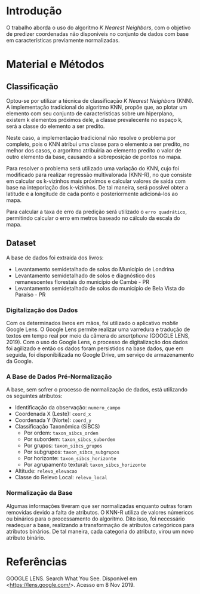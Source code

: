 # Introdução

O trabalho aborda o uso do algoritmo *K Nearest Neighbors*, com o objetivo de predizer coordenadas não disponíveis no conjunto de dados com base em características previamente normalizadas.

# Material e Métodos

## Classificação

Optou-se por utilizar a técnica de classificação *K Nearest Neighbors* (KNN). A implementação tradicional do algoritmo KNN, propõe que, ao plotar um elemento com seu conjunto de caracteristicas sobre um hiperplano, existem k elementos próximos dele, a classe prevalecente no espaço k, será a classe do elemento a ser predito.

Neste caso, a implementação tradicional não resolve o problema por completo, pois o KNN atribui uma classe para o elemento a ser predito, no melhor dos casos, o argoritmo atribuiria ao elemento predito o valor de outro elemento da base, causando a sobreposição de pontos no mapa.

Para resolver o problema será utilizado uma variação do KNN, cujo foi modificado para realizar regressão multivalorada (KNN-R), no que consiste em calcular os k-vizinhos mais próximos e calcular valores de saída com base na inteporlação dos k-vizinhos. De tal maneira, será possível obter a latitude e a longitude de cada ponto e posteriormente adicioná-los ao mapa.

Para calcular a taxa de erro da predição será utilizado o `erro quadrático`, permitindo calcular o erro em metros baseado no cálculo da escala do mapa.

## Dataset

A base de dados foi extraída dos livros:

* Levantamento semidetalhado de solos do Município de Londrina
* Levantamento semidetalhado de solos e diagnóstico dos remanescentes florestais do município de Cambé - PR
* Levantamento semidetalhado de solos do município de Bela Vista do Paraíso - PR

### Digitalização dos Dados

Com os determinados livros em mãos, foi utilizado o aplicativo *mobile* Google Lens. O Google Lens permite realizar uma varredura e tradução de textos em tempo real por meio da câmera do *smartphone* (GOOGLE LENS, 2019). Com o uso do Google Lens, o processo de digitalização dos dados foi agilizado e então os dados foram persistidos na base dados, que em seguida, foi disponibilizada no Google Drive, um serviço de armazenamento da Google.

### A Base de Dados Pré-Normalização

A base, sem sofrer o processo de normalização de dados, está utilizando os seguintes atributos:

- Identificação da observação: `numero_campo`
- Coordenada X (Leste): `coord_x`
- Coordenada Y (Norte): `coord_y`
- Classificação Taxonômica (SiBCS)
  - Por ordem: `taxon_sibcs_ordem`
  - Por subordem: `taxon_sibcs_subordem`
  - Por grupos: `taxon_sibcs_grupos`
  - Por subgrupos: `taxon_sibcs_subgrupos`
  - Por horizonte: `taxon_sibcs_horizonte`
  - Por agrupamento textural: `taxon_sibcs_horizonte`
- Altitude: `relevo_elevacao`
- Classe do Relevo Local: `relevo_local`

### Normalização da Base

Algumas informações tiveram que ser normalizadas enquanto outras foram removidas devido a falta de atributos. O KNN-R utiliza de valores númericos ou binários para o processamento do algoritmo. 
Dito isso, foi necessário readequar a base, realizando a transformação de atributos categóricos para atributos binários. De tal maneira, cada categoria do atributo, virou um novo atributo binário.


<!-- # Resultados Esperados

Espera-se predizer, com acurácia, os pontos da base de teste -->

# Referências

GOOGLE LENS. Search What You See. Disponível em <<https://lens.google.com/>>. Acesso em 8 Nov 2019.